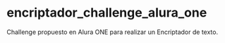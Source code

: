 # encriptador_challenge_alura_one
Challenge propuesto en Alura ONE para realizar un Encriptador de texto.

